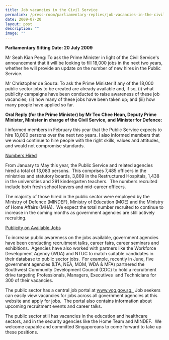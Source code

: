 ```yaml
---
title: Job vacancies in the Civil Service
permalink: /press-room/parliamentary-replies/job-vacancies-in-the-civil-service/
date: 2009-07-20
layout: post
description: ""
image: ""
---
```


**Parliamentary Sitting Date: 20 July 2009**

Mr Seah Kian Peng: To ask the Prime Minister in light of the Civil Service's announcement that it will be looking to fill 18,000 jobs in the next two years, whether he will provide an update on the number of new hires in the Public Service.

Mr Christopher de Souza: To ask the Prime Minister if any of the 18,000 public sector jobs to be created are already available and, if so, (i) what publicity campaigns have been conducted to raise awareness of these job vacancies; (ii) how many of these jobs have been taken up; and (iii) how many people have applied so far.

**Oral Reply (for the Prime Minister) by Mr Teo Chee Hean, Deputy Prime Minister, Minister in charge of the Civil Service, and Minister for Defence:**

I informed members in February this year that the Public Service expects to hire 18,000 persons over the next two years. I also informed members that we would continue to hire people with the right skills, values and attitudes, and would not compromise standards. 

<u>Numbers Hired</u>

From January to May this year, the Public Service and related agencies hired a total of 13,083 persons.  This comprises 7,485 officers in the ministries and statutory boards, 3,869 in the Restructured Hospitals, 1,438 in the universities and 291 kindergarten teachers.  The numbers recruited include both fresh school leavers and mid-career officers.

The majority of those hired in the public sector were employed by the Ministry of Defence (MINDEF), Ministry of Education (MOE) and the Ministry of Home Affairs (MHA).  We expect the total number recruited to continue to increase in the coming months as government agencies are still actively recruiting.

<u>Publicity on Available Jobs</u>

To increase public awareness on the jobs available, government agencies have been conducting recruitment talks, career fairs, career seminars and exhibitions.  Agencies have also worked with partners like the Workforce Development Agency (WDA) and NTUC to match suitable candidates in their database to public sector jobs.  For example, recently in June, five government agencies (LTA, NEA, MOM, WDA & MFA) partnered the Southwest Community Development Council (CDC) to hold a recruitment drive targeting Professionals, Managers, Executives  and Technicians for 300 of their vacancies.

The public sector has a central job portal at www.vog.gov.sg.  Job seekers can easily view vacancies for jobs across all government agencies at this website and apply for jobs.  The portal also contains information about upcoming recruitment events and career talks.

The public sector still has vacancies in the education and healthcare sectors, and in the security agencies like the Home Team and MINDEF.  We welcome capable and committed Singaporeans to come forward to take up these positions.